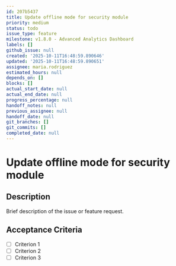 ```yaml
---
id: 207b5437
title: Update offline mode for security module
priority: medium
status: todo
issue_type: feature
milestone: v1.8.0 - Advanced Analytics Dashboard
labels: []
github_issue: null
created: '2025-10-11T16:48:59.890646'
updated: '2025-10-11T16:48:59.890651'
assignee: maria.rodriguez
estimated_hours: null
depends_on: []
blocks: []
actual_start_date: null
actual_end_date: null
progress_percentage: null
handoff_notes: null
previous_assignee: null
handoff_date: null
git_branches: []
git_commits: []
completed_date: null
---
```


# Update offline mode for security module

## Description

Brief description of the issue or feature request.

## Acceptance Criteria

- [ ] Criterion 1
- [ ] Criterion 2
- [ ] Criterion 3